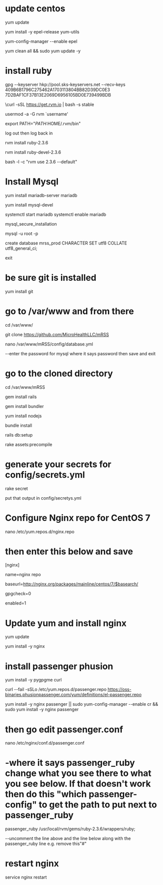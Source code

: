 # update centos

yum update

yum install -y epel-release yum-utils

yum-config-manager --enable epel

yum clean all && sudo yum update -y

# install ruby

gpg --keyserver hkp://pool.sks-keyservers.net --recv-keys 409B6B1796C275462A1703113804BB82D39DC0E3 7D2BAF1CF37B13E2069D6956105BD0E739499BDB

\curl -sSL https://get.rvm.io | bash -s stable

usermod -a -G rvm `username'

export PATH="$PATH:$HOME/.rvm/bin"

log out then log back in

rvm install ruby-2.3.6

rvm install ruby-devel-2.3.6

bash -l -c "rvm use 2.3.6 --default"

# Install Mysql
yum install mariadb-server mariadb

yum install mysql-devel

systemctl start mariadb
systemctl enable mariadb

mysql_secure_installation

mysql -u root -p

create database mrss_prod CHARACTER SET utf8 COLLATE utf8_general_ci;

exit

# be sure git is installed
yum install git

# go to /var/www and from there 
cd /var/www/

git clone https://github.com/MicroHealthLLC/mRSS

nano /var/www/mRSS/config/database.yml

--enter the password for mysql where it says password then save and exit

# go to the cloned directory 
cd /var/www/mRSS 

gem install rails

gem install bundler

yum install nodejs

bundle install

rails db:setup 

rake assets:precompile

# generate your secrets for config/secrets.yml

rake secret

put that output in config/secretys.yml

# Configure Nginx repo for CentOS 7

nano /etc/yum.repos.d/nginx.repo

# then enter this below and save

[nginx]

name=nginx repo

baseurl=http://nginx.org/packages/mainline/centos/7/$basearch/

gpgcheck=0

enabled=1

# Update yum and install nginx
yum update

yum install -y nginx

# install passenger phusion

yum install -y pygpgme curl

curl --fail -sSLo /etc/yum.repos.d/passenger.repo https://oss-binaries.phusionpassenger.com/yum/definitions/el-passenger.repo

yum install -y nginx passenger || sudo yum-config-manager --enable cr && sudo yum install -y nginx passenger

# then go edit passenger.conf
nano /etc/nginx/conf.d/passenger.conf

# -where it says passenger_ruby change what you see there to what you see below.  If that doesn't work then do this "which passenger-config" to get the path to put next to passenger_ruby

passenger_ruby /usr/local/rvm/gems/ruby-2.3.6/wrappers/ruby;

--uncomment the line above and the line below along with the passenger_ruby line e.g. remove this"#"
# restart nginx
service nginx restart


